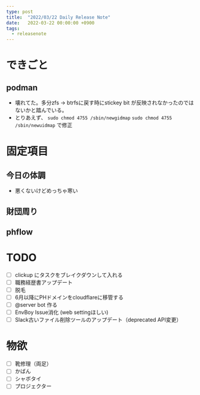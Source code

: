 ```yaml
---
type: post
title:  "2022/03/22 Daily Release Note"
date:   2022-03-22 00:00:00 +0900
tags:
  - releasenote
---
```

# できごと

## podman

* 壊れてた。多分zfs -> btrfsに戻す時にstickey bit が反映されなかったのではないかと踏んでいる。
* とりあえず、 `sudo chmod 4755 /sbin/newgidmap` `sudo chmod 4755 /sbin/newuidmap` で修正

# 固定項目

## 今日の体調

* 悪くないけどめっちゃ寒い

## 財団周り

## phflow

# TODO 

- [ ] clickup にタスクをブレイクダウンして入れる
- [ ] 職務経歴書アップデート
- [ ] 脱毛
- [ ] 6月以降にPHドメインをcloudflareに移管する
- [ ] @server bot 作る
- [ ] EnvBoy Issue消化 (web settingほしい)
- [ ] Slack古いファイル削除ツールのアップデート（deprecated API変更）

# 物欲

- [ ] 靴修理（両足）
- [ ] かばん
- [ ] シャボタイ
- [ ] プロジェクター
